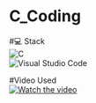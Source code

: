 # C_Coding

#💻 Stack<br/>
![C](https://img.shields.io/badge/C-00599C?logo=c&logoColor=white)<br/>
![Visual Studio Code](https://custom-icon-badges.demolab.com/badge/Visual%20Studio%20Code-0078d7.svg?logo=vsc&logoColor=white)

#Video Used<br/>
[![Watch the video](https://ytcards.demolab.com/?id=KJgsSFOSQv0)](https://www.youtube.com/watch?v=KJgsSFOSQv0)